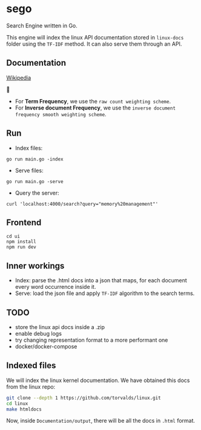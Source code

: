# sego
Search Engine written in Go.

This engine will index the linux API documentation stored in `linux-docs` folder using the `TF-IDF` method.
It can also serve them through an API.

## Documentation
[Wikipedia](https://en.wikipedia.org/wiki/Tf%E2%80%93idf)

:notebook:
- For **Term Frequency**, we use the `raw count weighting scheme`.
- For **Inverse document Frequency**, we use the `inverse document frequency smooth weighting scheme`.

## Run
- Index files:
```shell
go run main.go -index
```

- Serve files:
```shell
go run main.go -serve
```

- Query the server:
```shell
curl 'localhost:4000/search?query="memory%20management"'
```

## Frontend
```shell
cd ui
npm install
npm run dev
```

## Inner workings
- Index: parse the .html docs into a json that maps, for each document every word occurrence inside it.
- Serve: load the json file and apply `TF-IDF` algorithm to the search terms.

## TODO
- store the linux api docs inside a .zip
- enable debug logs
- try changing representation format to a more performant one
- docker/docker-compose

## Indexed files
We will index the linux kernel documentation. We have obtained this docs from the linux repo:
```bash
git clone --depth 1 https://github.com/torvalds/linux.git
cd linux
make htmldocs
```

Now, inside `Documentation/output`, there will be all the docs in `.html` format.
